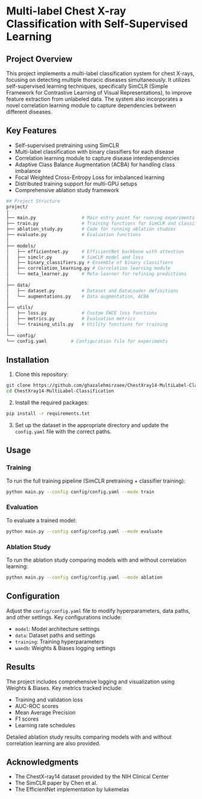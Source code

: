 # Multi-label Chest X-ray Classification with Self-Supervised Learning

## Project Overview

This project implements a multi-label classification system for chest X-rays, focusing on detecting multiple thoracic diseases simultaneously. It utilizes self-supervised learning techniques, specifically SimCLR (Simple Framework for Contrastive Learning of Visual Representations), to improve feature extraction from unlabeled data. The system also incorporates a novel correlation learning module to capture dependencies between different diseases.

## Key Features

- Self-supervised pretraining using SimCLR
- Multi-label classification with binary classifiers for each disease
- Correlation learning module to capture disease interdependencies
- Adaptive Class Balance Augmentation (ACBA) for handling class imbalance
- Focal Weighted Cross-Entropy Loss for imbalanced learning
- Distributed training support for multi-GPU setups
- Comprehensive ablation study framework

```bash
## Project Structure
project/
│
├── main.py                 # Main entry point for running experiments
├── train.py                # Training functions for SimCLR and classifiers
├── ablation_study.py       # Code for running ablation studies
├── evaluate.py             # Evaluation functions
│
├── models/
│   ├── efficientnet.py     # EfficientNet backbone with attention
│   ├── simclr.py           # SimCLR model and loss
│   ├── binary_classifiers.py # Ensemble of binary classifiers
│   ├── correlation_learning.py # Correlation learning module
│   └── meta_learner.py     # Meta-learner for refining predictions
│
├── data/
│   ├── dataset.py          # Dataset and DataLoader definitions
│   └── augmentations.py    # Data augmentation, ACBA
│
├── utils/
│   ├── loss.py             # Custom FWCE loss functions
│   ├── metrics.py          # Evaluation metrics
│   └── training_utils.py   # Utility functions for training
│
└── config/
└── config.yaml         # Configuration file for experiments
```

## Installation

1. Clone this repository:

```bash
git clone https://github.com/ghazalehmirzaee/ChestXray14-MultiLabel-Classification.git
cd ChestXray14-MultiLabel-Classification
```

2. Install the required packages:

```bash
pip install -r requirements.txt
```

3. Set up the dataset in the appropriate directory and update the `config.yaml` file with the correct paths.

## Usage

### Training

To run the full training pipeline (SimCLR pretraining + classifier training):
```bash
python main.py --config config/config.yaml --mode train
```

### Evaluation

To evaluate a trained model:
```bash
python main.py --config config/config.yaml --mode evaluate
```

### Ablation Study

To run the ablation study comparing models with and without correlation learning:
```bash
python main.py --config config/config.yaml --mode ablation
```
## Configuration

Adjust the `config/config.yaml` file to modify hyperparameters, data paths, and other settings. Key configurations include:

- `model`: Model architecture settings
- `data`: Dataset paths and settings
- `training`: Training hyperparameters
- `wandb`: Weights & Biases logging settings

## Results

The project includes comprehensive logging and visualization using Weights & Biases. Key metrics tracked include:

- Training and validation loss
- AUC-ROC scores
- Mean Average Precision
- F1 scores
- Learning rate schedules

Detailed ablation study results comparing models with and without correlation learning are also provided.

## Acknowledgments

- The ChestX-ray14 dataset provided by the NIH Clinical Center
- The SimCLR paper by Chen et al.
- The EfficientNet implementation by lukemelas

